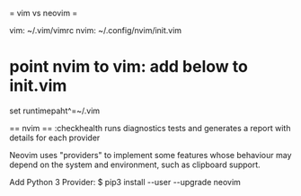 = vim vs neovim =

vim:  ~/.vim/vimrc
nvim: ~/.config/nvim/init.vim

# point nvim to vim: add below to init.vim
set runtimepaht^=~/.vim


== nvim ==
:checkhealth
runs diagnostics tests and generates a report with details for each provider

Neovim uses "providers" to implement some features whose behaviour may depend on the system and environment, such as clipboard support.



Add Python 3 Provider:
$ pip3 install --user --upgrade neovim


